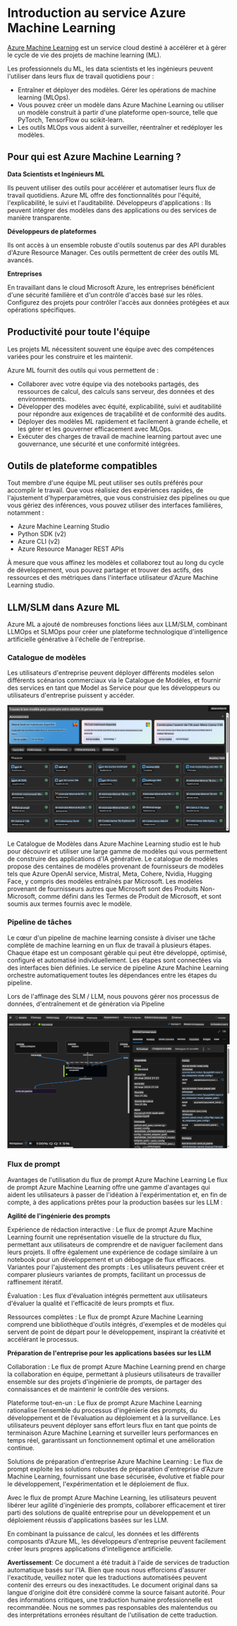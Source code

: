 # **Introduction au service Azure Machine Learning**

[Azure Machine Learning](https://ml.azure.com?WT.mc_id=aiml-138114-kinfeylo) est un service cloud destiné à accélérer et à gérer le cycle de vie des projets de machine learning (ML).

Les professionnels du ML, les data scientists et les ingénieurs peuvent l'utiliser dans leurs flux de travail quotidiens pour :

- Entraîner et déployer des modèles.
Gérer les opérations de machine learning (MLOps).
- Vous pouvez créer un modèle dans Azure Machine Learning ou utiliser un modèle construit à partir d'une plateforme open-source, telle que PyTorch, TensorFlow ou scikit-learn.
- Les outils MLOps vous aident à surveiller, réentraîner et redéployer les modèles.

## Pour qui est Azure Machine Learning ?

**Data Scientists et Ingénieurs ML**

Ils peuvent utiliser des outils pour accélérer et automatiser leurs flux de travail quotidiens.
Azure ML offre des fonctionnalités pour l'équité, l'explicabilité, le suivi et l'auditabilité.
Développeurs d'applications :
Ils peuvent intégrer des modèles dans des applications ou des services de manière transparente.

**Développeurs de plateformes**

Ils ont accès à un ensemble robuste d'outils soutenus par des API durables d'Azure Resource Manager.
Ces outils permettent de créer des outils ML avancés.

**Entreprises**

En travaillant dans le cloud Microsoft Azure, les entreprises bénéficient d'une sécurité familière et d'un contrôle d'accès basé sur les rôles.
Configurez des projets pour contrôler l'accès aux données protégées et aux opérations spécifiques.

## Productivité pour toute l'équipe
Les projets ML nécessitent souvent une équipe avec des compétences variées pour les construire et les maintenir.

Azure ML fournit des outils qui vous permettent de :
- Collaborer avec votre équipe via des notebooks partagés, des ressources de calcul, des calculs sans serveur, des données et des environnements.
- Développer des modèles avec équité, explicabilité, suivi et auditabilité pour répondre aux exigences de traçabilité et de conformité des audits.
- Déployer des modèles ML rapidement et facilement à grande échelle, et les gérer et les gouverner efficacement avec MLOps.
- Exécuter des charges de travail de machine learning partout avec une gouvernance, une sécurité et une conformité intégrées.

## Outils de plateforme compatibles

Tout membre d'une équipe ML peut utiliser ses outils préférés pour accomplir le travail.
Que vous réalisiez des expériences rapides, de l'ajustement d'hyperparamètres, que vous construisiez des pipelines ou que vous gériez des inférences, vous pouvez utiliser des interfaces familières, notamment :
- Azure Machine Learning Studio
- Python SDK (v2)
- Azure CLI (v2)
- Azure Resource Manager REST APIs

À mesure que vous affinez les modèles et collaborez tout au long du cycle de développement, vous pouvez partager et trouver des actifs, des ressources et des métriques dans l'interface utilisateur d'Azure Machine Learning studio.

## **LLM/SLM dans Azure ML**

Azure ML a ajouté de nombreuses fonctions liées aux LLM/SLM, combinant LLMOps et SLMOps pour créer une plateforme technologique d'intelligence artificielle générative à l'échelle de l'entreprise.

### **Catalogue de modèles**

Les utilisateurs d'entreprise peuvent déployer différents modèles selon différents scénarios commerciaux via le Catalogue de Modèles, et fournir des services en tant que Model as Service pour que les développeurs ou utilisateurs d'entreprise puissent y accéder.

![models](../../../../translated_images/models.cb8d085cb832f2d0d8b24e4c091e223d3aa6a585f5ab53747e8d3db7ed3d2446.fr.png)

Le Catalogue de Modèles dans Azure Machine Learning studio est le hub pour découvrir et utiliser une large gamme de modèles qui vous permettent de construire des applications d'IA générative. Le catalogue de modèles propose des centaines de modèles provenant de fournisseurs de modèles tels que Azure OpenAI service, Mistral, Meta, Cohere, Nvidia, Hugging Face, y compris des modèles entraînés par Microsoft. Les modèles provenant de fournisseurs autres que Microsoft sont des Produits Non-Microsoft, comme défini dans les Termes de Produit de Microsoft, et sont soumis aux termes fournis avec le modèle.


### **Pipeline de tâches**

Le cœur d'un pipeline de machine learning consiste à diviser une tâche complète de machine learning en un flux de travail à plusieurs étapes. Chaque étape est un composant gérable qui peut être développé, optimisé, configuré et automatisé individuellement. Les étapes sont connectées via des interfaces bien définies. Le service de pipeline Azure Machine Learning orchestre automatiquement toutes les dépendances entre les étapes du pipeline.

Lors de l'affinage des SLM / LLM, nous pouvons gérer nos processus de données, d'entraînement et de génération via Pipeline


![finetuning](../../../../translated_images/finetuning.45db682d7f536aeb2a5f38d7bd8a42e61d02b6729f6d39df7a97ff4fad4c42b6.fr.png)


### **Flux de prompt**


Avantages de l'utilisation du flux de prompt Azure Machine Learning
Le flux de prompt Azure Machine Learning offre une gamme d'avantages qui aident les utilisateurs à passer de l'idéation à l'expérimentation et, en fin de compte, à des applications prêtes pour la production basées sur les LLM :

**Agilité de l'ingénierie des prompts**

Expérience de rédaction interactive : Le flux de prompt Azure Machine Learning fournit une représentation visuelle de la structure du flux, permettant aux utilisateurs de comprendre et de naviguer facilement dans leurs projets. Il offre également une expérience de codage similaire à un notebook pour un développement et un débogage de flux efficaces.
Variantes pour l'ajustement des prompts : Les utilisateurs peuvent créer et comparer plusieurs variantes de prompts, facilitant un processus de raffinement itératif.

Évaluation : Les flux d'évaluation intégrés permettent aux utilisateurs d'évaluer la qualité et l'efficacité de leurs prompts et flux.

Ressources complètes : Le flux de prompt Azure Machine Learning comprend une bibliothèque d'outils intégrés, d'exemples et de modèles qui servent de point de départ pour le développement, inspirant la créativité et accélérant le processus.

**Préparation de l'entreprise pour les applications basées sur les LLM**

Collaboration : Le flux de prompt Azure Machine Learning prend en charge la collaboration en équipe, permettant à plusieurs utilisateurs de travailler ensemble sur des projets d'ingénierie de prompts, de partager des connaissances et de maintenir le contrôle des versions.

Plateforme tout-en-un : Le flux de prompt Azure Machine Learning rationalise l'ensemble du processus d'ingénierie des prompts, du développement et de l'évaluation au déploiement et à la surveillance. Les utilisateurs peuvent déployer sans effort leurs flux en tant que points de terminaison Azure Machine Learning et surveiller leurs performances en temps réel, garantissant un fonctionnement optimal et une amélioration continue.

Solutions de préparation d'entreprise Azure Machine Learning : Le flux de prompt exploite les solutions robustes de préparation d'entreprise d'Azure Machine Learning, fournissant une base sécurisée, évolutive et fiable pour le développement, l'expérimentation et le déploiement de flux.

Avec le flux de prompt Azure Machine Learning, les utilisateurs peuvent libérer leur agilité d'ingénierie des prompts, collaborer efficacement et tirer parti des solutions de qualité entreprise pour un développement et un déploiement réussis d'applications basées sur les LLM.


En combinant la puissance de calcul, les données et les différents composants d'Azure ML, les développeurs d'entreprise peuvent facilement créer leurs propres applications d'intelligence artificielle.

**Avertissement**:
Ce document a été traduit à l'aide de services de traduction automatique basés sur l'IA. Bien que nous nous efforcions d'assurer l'exactitude, veuillez noter que les traductions automatisées peuvent contenir des erreurs ou des inexactitudes. Le document original dans sa langue d'origine doit être considéré comme la source faisant autorité. Pour des informations critiques, une traduction humaine professionnelle est recommandée. Nous ne sommes pas responsables des malentendus ou des interprétations erronées résultant de l'utilisation de cette traduction.